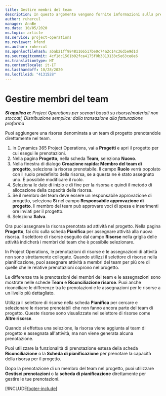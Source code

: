 ```yaml
---
title: Gestire membri del team
description: In questo argomento vengono fornite informazioni sulla prenotazione di risorse denominate per team di progetto e sull'assegnazione delle risorse ad attività.
author: ruhercul
manager: AnnBe
ms.date: 10/05/2020
ms.topic: article
ms.service: project-operations
ms.reviewer: kfend
ms.author: ruhercul
ms.openlocfilehash: abab21ff98481166517be0c74a2c14c36d5e9d1d
ms.sourcegitcommit: 4cf1dc1561b92fca4175f0b3813133c5e63ce8e6
ms.translationtype: HT
ms.contentlocale: it-IT
ms.lasthandoff: 10/28/2020
ms.locfileid: "4131528"
---
```

# <a name="maintain-team-members"></a>Gestire membri del team

_**Si applica a:** Project Operations per scenari basati su risorse/materiali non stoccati, Distribuzione semplice: dalla transazione alla fatturazione proforma_

Puoi aggiungere una risorsa denominata a un team di progetto prenotandole direttamente nel team.

1. In Dynamics 365 Project Operations, vai a **Progetti** e apri il progetto per cui esegui le prenotazioni.
2. Nella pagina **Progetto**, nella scheda **Team**, seleziona **Nuovo**. 
3. Nella finestra di dialogo **Creazione rapida: Membro del team di progetto**, seleziona la risorsa prenotabile. Il campo **Ruolo** verrà popolato con il ruolo predefinito della risorsa, se a questa ne è stato assegnato uno. È possibile modificare il ruolo. 
4. Seleziona le date di inizio e di fine per la risorsa e quindi il metodo di allocazione della capacità della risorsa. 
5. Se il membro del team deve essere un responsabile approvazione di progetto, seleziona **Sì** nel campo **Responsabile approvazione di progetto**. Il membro del team può approvare voci di spesa e inserimenti ore inviati per il progetto. 
6. Seleziona **Salva**.

Ora puoi assegnare la risorsa prenotata ad attività nel progetto. Nella pagina **Progetto**, fai clic sulla scheda **Pianifica** per assegnare attività alla nuova risorsa. Il selettore di risorse eseguito dal campo **Risorse** nella griglia delle attività indicherà i membri del team che è possibile selezionare.


In Project Operations, le prenotazioni di risorse e le assegnazioni di attività non sono strettamente collegate. Quando utilizzi il selettore di risorse nella pianificazione, puoi assegnare attività a membri del team per più ore di quelle che le relative prenotazioni coprono nel progetto.

Le differenze tra le prenotazioni dei membri del team e le assegnazioni sono mostrate nelle schede **Team** e **Riconciliazione risorse**. Puoi anche riconciliare le differenze tra le prenotazioni e le assegnazioni per le risorse a un livello più dettagliato.

Utilizza il selettore di risorse nella scheda **Pianifica** per cercare e selezionare le risorse prenotabili che non fanno ancora parte del team di progetto. Queste risorse sono visualizzate nel selettore di risorse come **Altre risorse**.

Quando si effettua una selezione, la risorsa viene aggiunta al team di progetto e assegnata all'attività, ma non viene generata alcuna prenotazione.

Puoi utilizzare la funzionalità di prenotazione estesa della scheda **Riconciliazione** o la **Scheda di pianificazione** per prenotare la capacità della risorsa per il progetto.

Dopo la prenotazione di un membro del team nel progetto, puoi utilizzare **Gestisci prenotazioni** o la **scheda di pianificazione** direttamente per gestire le tue prenotazioni.


[!INCLUDE[footer-include](../includes/footer-banner.md)]